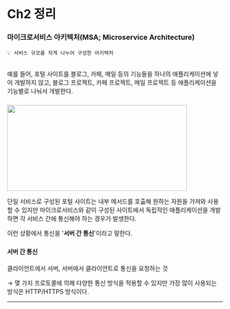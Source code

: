 # Ch2 정리
### 마이크로서비스 아키텍처(MSA; Microservice Architecture)
``` 
💡 서비스 규모를 작게 나누어 구성한 아키텍처 
```

<br>
예를 들어, 포털 사이트를 블로그, 카페, 메일 등의 기능들을 하나의 애플리케이션에 넣어 개발하지 않고, 블로그 프로젝트, 카페 프로젝트, 메일 프로젝트 등 애플리케이션을 기능별로 나눠서 개발한다.   

###

<img src="https://user-images.githubusercontent.com/72512101/209678344-37ef2304-d216-45ca-94b7-fd9ca0823399.png" width="420" height="200">

단일 서비스로 구성된 포털 사이트는 내부 메서드를 호춣해 원하는 자원을 가져와 사용할 수 있지만
마이크로서비스와 같이 구성된 사이트에서 독립적인 애플리케이션을 개발하면 각 서비스 간에 통신해야 하는 경우가 발생한다. 

이런 상황에서 통신을 '**서버 간 통신**'이라고 말한다.      

###

#### 서버 간 통신
클라이언트에서 서버, 서버에서 클라이언트로 통신을 요청하는 것

→ 몇 가지 프로토콜에 의해 다양한 통신 방식을 적용할 수 있지만 가장 많이 사용되는 방식은 HTTP/HTTPS 방식이다.

<hr>

